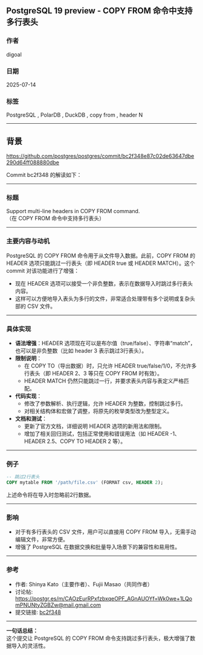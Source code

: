 ## PostgreSQL 19 preview - COPY FROM 命令中支持多行表头  
                        
### 作者                        
digoal                        
                        
### 日期                        
2025-07-14                        
                        
### 标签                        
PostgreSQL , PolarDB , DuckDB , copy from , header N   
                        
----                        
                        
## 背景             
https://github.com/postgres/postgres/commit/bc2f348e87c02de63647dbe290d64ff088880dbe        
        
Commit bc2f348 的解读如下：  
  
---  
  
### 标题    
Support multi-line headers in COPY FROM command.    
（在 COPY FROM 命令中支持多行表头）  
  
---  
  
### 主要内容与动机  
  
PostgreSQL 的 COPY FROM 命令用于从文件导入数据。此前，COPY FROM 的 HEADER 选项只能跳过一行表头（即 HEADER true 或 HEADER MATCH）。这个 commit 对该功能进行了增强：  
  
- 现在 HEADER 选项可以接受一个非负整数，表示在数据导入时跳过多行表头内容。  
- 这样可以方便地导入表头为多行的文件，非常适合处理带有多个说明或复杂头部的 CSV 文件。  
  
---  
  
### 具体实现  
  
- **语法增强**：HEADER 选项现在可以是布尔值（true/false）、字符串“match”，也可以是非负整数（比如 header 3 表示跳过3行表头）。  
- **限制说明**：  
  - 在 COPY TO（导出数据）时，只允许 HEADER true/false/1/0，不允许多行表头（即 HEADER 2、3 等只在 COPY FROM 时有效）。  
  - HEADER MATCH 仍然只能跳过一行，并要求表头内容与表定义严格匹配。  
- **代码实现**：  
  - 修改了参数解析、执行逻辑，允许 HEADER 为整数，控制跳过多行。  
  - 对相关结构体和宏做了调整，将原先的枚举类型改为整型定义。  
- **文档和测试**：  
  - 更新了官方文档，详细说明 HEADER 选项的新用法和限制。  
  - 增加了相关回归测试，包括正常使用和错误用法（如 HEADER -1、HEADER 2.5、COPY TO HEADER 2 等）。  
  
---  
  
### 例子  
  
```sql  
-- 跳过2行表头  
COPY mytable FROM '/path/file.csv' (FORMAT csv, HEADER 2);  
```  
上述命令将在导入时忽略前2行数据。  
  
---  
  
### 影响  
  
- 对于有多行表头的 CSV 文件，用户可以直接用 COPY FROM 导入，无需手动编辑文件，非常方便。  
- 增强了 PostgreSQL 在数据交换和批量导入场景下的兼容性和易用性。  
  
---  
  
### 参考  
  
- 作者: Shinya Kato（主要作者）、Fujii Masao（共同作者）  
- 讨论帖: https://postgr.es/m/CAOzEurRPxfzbxqeOPF_AGnAUOYf=Wk0we+1LQomPNUNtyZGBZw@mail.gmail.com  
- 提交链接: [bc2f348](https://github.com/postgres/postgres/commit/bc2f348e87c02de63647dbe290d64ff088880dbe)  
  
---  
  
**一句话总结：**    
这个提交让 PostgreSQL 的 COPY FROM 命令支持跳过多行表头，极大增强了数据导入的灵活性。  
  
